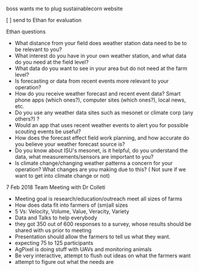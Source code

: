 boss wants me to plug sustainablecorn website

[ ] send to Ethan for evaluation

Ethan questions

  *   What distance from your field does weather station data need to be to
be relevant to you?
  *   What interest do you have in your own weather station, and what data
do you need at the field level?
  *   What data do you want to see in your area but do not need at the farm
level?
  *   Is forecasting or data from recent events more relevant to your
operation?
  *   How do you receive weather forecast and recent event data? Smart phone
apps (which ones?), computer sites (which ones?), local news, etc.
  *   Do you use any weather data sites such as mesonet or climate corp (any
others?) ?
  *   Would an app that uses recent weather events to alert you for possible
scouting events be useful?
  *   How does the forecast effect field work planning, and how accurate do
you believe your weather forecast source is?
  *   Do you know about ISU's mesonet, is it helpful, do you understand the
data, what measurements/sensors are important to you?
  *   Is climate change/changing weather patterns a concern for your
operation? What changes are you making due to this? ( Not sure if we want to
get into climate change or not)

7 Feb 2018 Team Meeting with Dr Colleti
 - Meeting goal is research/education/outreach meet all sizes of farms
 - How does data fit into farmers of (sm)all sizes
 - 5 Vs: Velocity, Volume, Value, Veracity, Variety
 - Data and Talks to help everybody
 - they got 350 out of 600 responses to a survey, whose results should be
   shared with us prior to meeting
 - Presentation should allow the farmers to tell us what they want.
 - expecting 75 to 125 participants
 - AgPixel is doing stuff with UAVs and monitoring animals
 - Be very interactive, attempt to flush out ideas on what the farmers want
 - attempt to figure out what the needs are